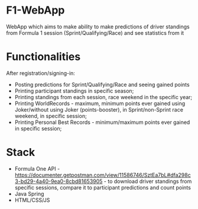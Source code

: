 # F1-WebApp
WebApp which aims to make ability to make predictions of driver standings from Formula 1 session (Sprint/Qualifying/Race) and see statistics from it

# Functionalities
After registration/signing-in:

- Posting predictions for Sprint/Qualifying/Race and seeing gained points
- Printing participant standings in specific season;
- Printing standings from each session, race weekend in the specific year;
- Printing WorldRecords - maximum, minimum points ever gained using Joker/without using Joker (points-booster), in Sprint/non-Sprint race weekend, in specific session;
- Printing Personal Best Records - minimum/maximum points ever gained in specific session;

# Stack
- Formula One API - https://documenter.getpostman.com/view/11586746/SztEa7bL#dfa298c3-bd29-4a40-9ea0-8cbd81653905 - to download driver standings from specific sessions, compare it to participant predictions and count points
- Java Spring
- HTML/CSS/JS
